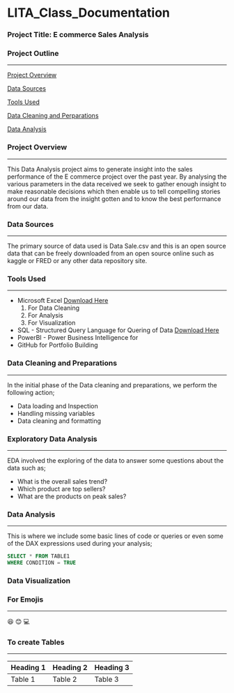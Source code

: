 # LITA_Class_Documentation

### Project Title: E commerce Sales Analysis

### Project Outline
---
[Project Overview](#project-overview)

[Data Sources](#data-sources)

[Tools Used](#tools-used)

[Data Cleaning and Perparations](#datacleaning&preparations)

[Data Analysis](#data-analysis)

### Project Overview
---
This Data Analysis project aims to generate insight into the sales performance of the E commerce project over the past year. By analysing the various parameters in the data received we seek to gather enough insight to make reasonable decisions which then enable us to tell compelling stories around our data from the insight gotten and to know the best performance from our data.

### Data Sources
---
The primary source of data used is Data Sale.csv and this is an open source data that can be freely downloaded from an open source online such as kaggle or FRED or any other data repository site.

### Tools Used
---
- Microsoft Excel [Download Here](https://www.microsoft.com)
  1. For Data Cleaning
  2. For Analysis
  3. For Visualization
- SQL - Structured Query Language for Quering of Data [Download Here](https://www.microsoft.com)
- PowerBI - Power Business Intelligence for
- GitHub for Portfolio Building

### Data Cleaning and Preparations
---
In the initial phase of the Data cleaning and preparations, we perform the following action;
- Data loading and Inspection
-  Handling missing variables
-  Data cleaning and formatting

### Exploratory Data Analysis
---
EDA involved the exploring of the data to answer some questions about the data such as;
-  What is the overall sales trend?
-  Which product are top sellers?
-  What are the products on peak sales?

### Data Analysis
---
This is where we include some basic lines of code or queries or even some of the DAX expressions used during your analysis;

```SQL
SELECT * FROM TABLE1
WHERE CONDITION = TRUE
```

### Data Visualization

### For Emojis
---
😆
😊
💻

### To create Tables
---
|Heading 1|Heading 2|Heading 3
|---------|---------|---------|
|Table 1|Table 2|Table 3|



  
